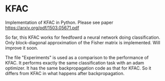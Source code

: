 # KFAC
Implementation of KFAC in Python. Please see paper https://arxiv.org/pdf/1503.05671.pdf

So far, this KFAC works for feedfowrd a neural network doing classification. Only block-diagonal approximation of the Fisher matrix is implemented. Will improve it soon.

The file "Experiments" is used as a comparison to the performance of KFAC. It performs exactly the same classification task with an adam optimizer. It has the same backpropagation code as that for KFAC. So it differs from KFAC in what happens after backpropagation.
